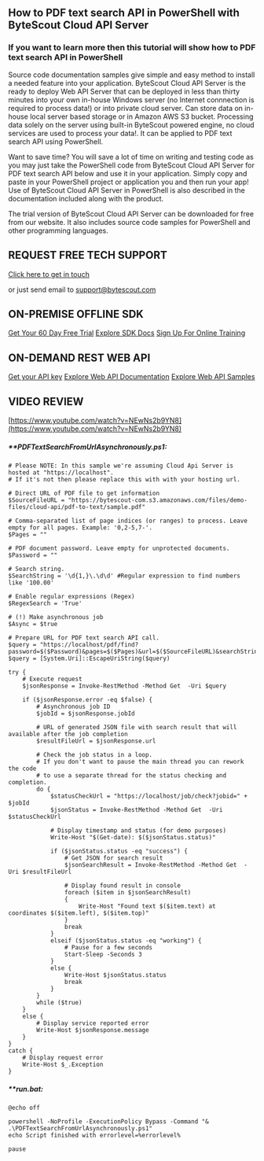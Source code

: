 ## How to PDF text search API in PowerShell with ByteScout Cloud API Server

### If you want to learn more then this tutorial will show how to PDF text search API in PowerShell

Source code documentation samples give simple and easy method to install a needed feature into your application. ByteScout Cloud API Server is the ready to deploy Web API Server that can be deployed in less than thirty minutes into your own in-house Windows server (no Internet connnection is required to process data!) or into private cloud server. Can store data on in-house local server based storage or in Amazon AWS S3 bucket. Processing data solely on the server using built-in ByteScout powered engine, no cloud services are used to process your data!. It can be applied to PDF text search API using PowerShell.

Want to save time? You will save a lot of time on writing and testing code as you may just take the PowerShell code from ByteScout Cloud API Server for PDF text search API below and use it in your application.  Simply copy and paste in your PowerShell project or application you and then run your app! Use of ByteScout Cloud API Server in PowerShell is also described in the documentation included along with the product.

The trial version of ByteScout Cloud API Server can be downloaded for free from our website. It also includes source code samples for PowerShell and other programming languages.

## REQUEST FREE TECH SUPPORT

[Click here to get in touch](https://bytescout.zendesk.com/hc/en-us/requests/new?subject=ByteScout%20Cloud%20API%20Server%20Question)

or just send email to [support@bytescout.com](mailto:support@bytescout.com?subject=ByteScout%20Cloud%20API%20Server%20Question) 

## ON-PREMISE OFFLINE SDK 

[Get Your 60 Day Free Trial](https://bytescout.com/download/web-installer?utm_source=github-readme)
[Explore SDK Docs](https://bytescout.com/documentation/index.html?utm_source=github-readme)
[Sign Up For Online Training](https://academy.bytescout.com/)


## ON-DEMAND REST WEB API

[Get your API key](https://pdf.co/documentation/api?utm_source=github-readme)
[Explore Web API Documentation](https://pdf.co/documentation/api?utm_source=github-readme)
[Explore Web API Samples](https://github.com/bytescout/ByteScout-SDK-SourceCode/tree/master/PDF.co%20Web%20API)

## VIDEO REVIEW

[https://www.youtube.com/watch?v=NEwNs2b9YN8](https://www.youtube.com/watch?v=NEwNs2b9YN8)




<!-- code block begin -->

##### ****PDFTextSearchFromUrlAsynchronously.ps1:**
    
```
# Please NOTE: In this sample we're assuming Cloud Api Server is hosted at "https://localhost". 
# If it's not then please replace this with with your hosting url.

# Direct URL of PDF file to get information
$SourceFileURL = "https://bytescout-com.s3.amazonaws.com/files/demo-files/cloud-api/pdf-to-text/sample.pdf"

# Comma-separated list of page indices (or ranges) to process. Leave empty for all pages. Example: '0,2-5,7-'.
$Pages = ""

# PDF document password. Leave empty for unprotected documents.
$Password = ""

# Search string. 
$SearchString = '\d{1,}\.\d\d' #Regular expression to find numbers like '100.00'

# Enable regular expressions (Regex) 
$RegexSearch = 'True'

# (!) Make asynchronous job
$Async = $true

# Prepare URL for PDF text search API call.
$query = "https://localhost/pdf/find?password=$($Password)&pages=$($Pages)&url=$($SourceFileURL)&searchString=$($SearchString)&regexSearch=$($RegexSearch)&async=$($Async)"
$query = [System.Uri]::EscapeUriString($query)

try {
    # Execute request
    $jsonResponse = Invoke-RestMethod -Method Get  -Uri $query

    if ($jsonResponse.error -eq $false) {
        # Asynchronous job ID
        $jobId = $jsonResponse.jobId

        # URL of generated JSON file with search result that will available after the job completion
        $resultFileUrl = $jsonResponse.url

        # Check the job status in a loop. 
        # If you don't want to pause the main thread you can rework the code 
        # to use a separate thread for the status checking and completion.
        do {
            $statusCheckUrl = "https://localhost/job/check?jobid=" + $jobId
            $jsonStatus = Invoke-RestMethod -Method Get  -Uri $statusCheckUrl

            # Display timestamp and status (for demo purposes)
            Write-Host "$(Get-date): $($jsonStatus.status)"

            if ($jsonStatus.status -eq "success") {
                # Get JSON for search result
                $jsonSearchResult = Invoke-RestMethod -Method Get  -Uri $resultFileUrl
                
                # Display found result in console
                foreach ($item in $jsonSearchResult)
                {
                    Write-Host "Found text $($item.text) at coordinates $($item.left), $($item.top)"
                }
                break
            }
            elseif ($jsonStatus.status -eq "working") {
                # Pause for a few seconds
                Start-Sleep -Seconds 3
            }
            else {
                Write-Host $jsonStatus.status
                break
            }
        }
        while ($true)
    }
    else {
        # Display service reported error
        Write-Host $jsonResponse.message
    }
}
catch {
    # Display request error
    Write-Host $_.Exception
}
```

<!-- code block end -->    

<!-- code block begin -->

##### ****run.bat:**
    
```
@echo off

powershell -NoProfile -ExecutionPolicy Bypass -Command "& .\PDFTextSearchFromUrlAsynchronously.ps1"
echo Script finished with errorlevel=%errorlevel%

pause
```

<!-- code block end -->